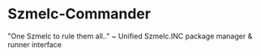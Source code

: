 # Szmelc-Commander
"One Szmelc to rule them all.." ~ Unified Szmelc.INC package manager &amp; runner interface
